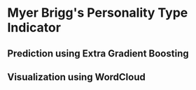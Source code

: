 # Myer Brigg's Personality Type Indicator
## Prediction using Extra Gradient Boosting
## Visualization using WordCloud
